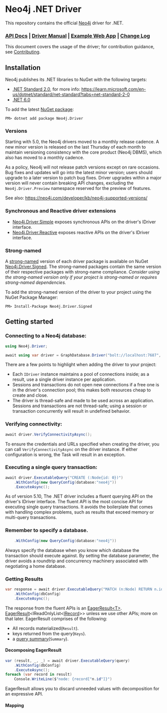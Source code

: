 # Neo4j .NET Driver
This repository contains the official [Neo4j](https://neo4j.com/) driver for .NET.  

### [API Docs](https://neo4j.com/docs/api/dotnet-driver/current/) | [Driver Manual](https://neo4j.com/docs/dotnet-manual/current/) | [Example Web App](https://github.com/neo4j-examples/movies-dotnetcore-bolt) | [Change Log](https://github.com/neo4j/neo4j-dotnet-driver/wiki/5.X-Change-Log)
This document covers the usage of the driver; for contribution guidance, see [Contributing](./CONTRIBUTING.md).

## Installation
Neo4j publishes its .NET libraries to NuGet with the following targets:
- [.NET Standard 2.0](https://learn.microsoft.com/en-us/dotnet/api/?view=netstandard-2.0), for more info: https://learn.microsoft.com/en-us/dotnet/standard/net-standard?tabs=net-standard-2-0
- [.NET 6.0](https://learn.microsoft.com/en-us/dotnet/api/?view=net-6.0)

To add the latest [NuGet package](https://www.nuget.org/packages/Neo4j.Driver):
```posh
PM> dotnet add package Neo4j.Driver
```

### Versions
Starting with 5.0, the Neo4j drivers moved to a monthly release cadence. A new minor version is released on the last Thursday of each month to maintain versioning consistency with the core product (Neo4j DBMS), which also has moved to a monthly cadence.

As a policy, Neo4j will not release patch versions except on rare occasions. Bug fixes and updates will go into the latest minor version; users should upgrade to a later version to patch bug fixes. Driver upgrades within a major version will never contain breaking API changes, excluding the `Neo4j.Driver.Preview` namespace reserved for the preview of features.

See also: https://neo4j.com/developer/kb/neo4j-supported-versions/

### Synchronous and Reactive driver extensions
* [Neo4j.Driver.Simple](https://www.nuget.org/packages/Neo4j.Driver.Simple/) exposes synchronous APIs on the driver's IDriver interface.
* [Neo4j.Driver.Reactive](https://www.nuget.org/packages/Neo4j.Driver.Reactive/) exposes reactive APIs on the driver's IDriver interface.

### Strong-named
A [strong-named](https://learn.microsoft.com/en-us/dotnet/standard/assembly/strong-named) version of each driver package is available on NuGet [Neo4j.Driver.Signed](https://www.nuget.org/packages/Neo4j.Driver.Signed). The strong-named packages contain the same version of
their respective packages with strong-name compliance. _Consider using the strong-named version only if your project is strong-named or requires strong-named dependencies._

To add the strong-named version of the driver to your project using the NuGet Package Manager:
```posh
PM> Install-Package Neo4j.Driver.Signed
```

## Getting started
### Connecting to a Neo4j database:
```csharp
using Neo4j.Driver;

await using var driver = GraphDatabase.Driver("bolt://localhost:7687", AuthTokens.Basic("neo4j", "password"));
```
There are a few points to highlight when adding the driver to your project:
* Each `IDriver` instance maintains a pool of connections inside; as a result, use a single driver instance per application.
* Sessions and transactions do not open new connections if a free one is in the driver's connection pool; this makes both resources cheap to create and close.
* The driver is thread-safe and made to be used across an application. Sessions and transactions are not thread-safe; using a session or transaction concurrently will result in undefined behavior.

### Verifying connectivity:
```csharp
await driver.VerifyConnectivityAsync();
```
To ensure the credentials and URLs specified when creating the driver, you can call `VerifyConnectivityAsync` on the driver instance. If either configuration is wrong, the Task will result in an exception.

### Executing a single query transaction:
```csharp
await driver.ExecutableQuery("CREATE (:Node{id: 0})")
    .WithConfig(new QueryConfig(database:"neo4j"))
    .ExecuteAsync();
```
As of version 5.10, The .NET driver includes a fluent querying API on the driver's IDriver interface. The fluent API is the most concise API for executing single query transactions. It avoids the boilerplate that comes with handling complex problems, such as results that exceed memory or multi-query transactions.

### Remember to specify a database.
```csharp
    .WithConfig(new QueryConfig(database:"neo4j"))
```
Always specify the database when you know which database the transaction should execute against. By setting the database parameter, the driver avoids a roundtrip and concurrency machinery associated with negotiating a home database. 

### Getting Results
```csharp
var response = await driver.ExecutableQuery("MATCH (n:Node) RETURN n.id")
    .WithConfig(dbConfig)
    .ExecuteAsync();
```
The response from the fluent APIs is an [EagerResult&lt;T&gt;](https://neo4j.com/docs/api/dotnet-driver/current/api/Neo4j.Driver.EagerResult-1.html).  
[EagerResult](https://neo4j.com/docs/api/dotnet-driver/current/api/Neo4j.Driver.EagerResult-1.html)<IReadOnlyList<[IRecord](https://neo4j.com/docs/api/dotnet-driver/current/api/Neo4j.Driver.IRecord.html)>> unless we use other APIs; more on that later. 
EagerResult comprises of the following:
- All records materialized(`Result`).
- keys returned from the query(`Keys`).
- a [query summary](https://neo4j.com/docs/api/dotnet-driver/current/api/Neo4j.Driver.IResultSummary.html)(`Summary`). 

#### Decomposing EagerResult
```csharp
var (result, _, _) = await driver.ExecutableQuery(query)
    .WithConfig(dbConfig)
    .ExecuteAsync();
foreach (var record in result)
    Console.WriteLine($"node: {record["n.id"]}")
```
EagerResult allows you to discard unneeded values with decomposition for an expressive API. 

#### Mapping
```
```